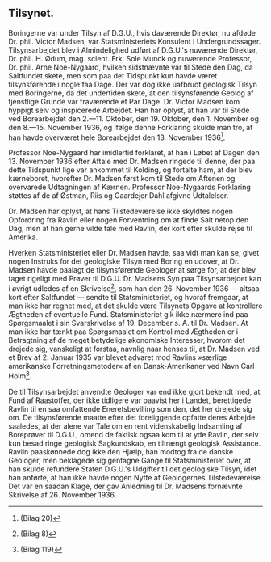 ## Tilsynet.

Boringerne var under Tilsyn af D.G.U., hvis daværende Direktør, nu afdøde Dr. phil. Victor Madsen, var Statsministeriets Konsulent i Undergrundssager. Tilsynsarbejdet blev i Almindelighed udført af D.G.U.'s nuværende Direktør, Dr. phil. H. Ødum, mag. scient. Frk. Sole Munck og nuværende Professor, Dr. phil. Arne Noe-Nygaard, hvilken sidstnævnte var til Stede den Dag, da Saltfundet skete, men som paa det Tidspunkt kun havde været tilsynsførende i nogle faa Dage. Der var dog ikke uafbrudt geologisk Tilsyn med Boringerne, da det undertiden skete, at den tilsynsførende Geolog af tjenstlige Grunde var fraværende et Par Dage. Dr. Victor Madsen kom hyppigt selv og inspicerede Arbejdet. Han har oplyst, at han var til Stede ved Borearbejdet den 2.—11. Oktober, den 19. Oktober, den 1. November og den 8.—15. November 1936, og ifølge denne Forklaring skulde man tro, at han havde overværet hele Borearbejdet den 13. November 1936[^1].

Professor Noe-Nygaard har imidlertid forklaret, at han i Løbet af Dagen den 13. November 1936 efter Aftale med Dr. Madsen ringede til denne, der paa dette Tidspunkt lige var ankommet til Kolding, og fortalte ham, at der blev kærneboret, hvorefter Dr. Madsen først kom til Stede om Aftenen og overvarede Udtagningen af Kærnen. Professor Noe-Nygaards Forklaring støttes af de af Østman, Riis og Gaardejer Dahl afgivne Udtalelser.

Dr. Madsen har oplyst, at hans Tilstedeværelse ikke skyldtes nogen Opfordring fra Ravlin eller nogen Forventning om at finde Salt netop den Dag, men at han gerne vilde tale med Ravlin, der kort efter skulde rejse til Amerika.

Hverken Statsministeriet eller Dr. Madsen havde, saa vidt man kan se, givet nogen Instruks for det geologiske Tilsyn med Boring en udover, at Dr. Madsen havde paalagt de tilsynsførende Geologer at sørge for, at der blev taget rigeligt med Prøver til D.G.U. Dr. Madsens Syn paa Tilsynsarbejdet kan i øvrigt udledes af en Skrivelse[^2], som han den 26. November 1936 — altsaa kort efter Saltfundet — sendte til Statsministeriet, og hvoraf fremgaar, at man ikke har regnet med, at det skulde være Tilsynets Opgave at kontrollere Ægtheden af eventuelle Fund. Statsministeriet gik ikke nærmere ind paa Spørgsmaalet i sin Svarskrivelse af 19. December s. A. til Dr. Madsen. At man ikke har tænkt paa Spørgsmaalet om Kontrol med Ægtheden er i Betragtning af de meget betydelige økonomiske Interesser, hvorom det drejede sig, vanskeligt at forstaa, navnlig naar henses til, at Dr. Madsen ved et Brev af 2. Januar 1935 var blevet advaret mod Ravlins »særlige amerikanske Forretningsmetoder« af en Dansk-Amerikaner ved Navn Carl Holm[^3].

De til Tilsynsarbejdet anvendte Geologer var end ikke gjort bekendt med, at Fund af Raastoffer, der ikke tidligere var paavist her i Landet, berettigede Ravlin til en saa omfattende Eneretsbevilling som den, det her drejede sig om. De tilsynsførende maatte efter det foreliggende opfatte deres Arbejde saaledes, at der alene var Tale om en rent videnskabelig Indsamling af Boreprøver til D.G.U., omend de faktisk ogsaa kom til at yde Ravlin, der selv kun besad ringe geologisk Sagkundskab, en tiltrængt geologisk Assistance. Ravlin paaskønnede dog ikke den Hjælp, han modtog fra de danske Geologer, men beklagede sig gentagne Gange til Statsministeriet over, at han skulde refundere Staten D.G.U.'s Udgifter til det geologiske Tilsyn, idet han anførte, at han ikke havde nogen Nytte af Geologernes Tilstedeværelse. Det var en saadan Klage, der gav Anledning til Dr. Madsens fornævnte Skrivelse af 26. November 1936.

[^1]: (Bilag 20)  
[^2]: (Bilag 8)  
[^3]: (Bilag 119)
